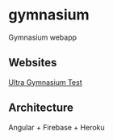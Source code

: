 # gymnasium

Gymnasium webapp

## Websites

[Ultra Gymnasium Test](https://ultra-gymnasium-test.web.app/home)

## Architecture

Angular + Firebase + Heroku
